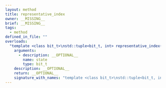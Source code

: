 ```yaml
---
layout: method
title: representative_index
owner: __MISSING__
brief: __MISSING__
tags:
  - method
defined_in_file: ""
overloads:
  "template <class bit_t>\nstd::tuple<bit_t, int> representative_index(bit_t) const":
    arguments:
      - description: __OPTIONAL__
        name: state
        type: bit_t
    description: __OPTIONAL__
    return: __OPTIONAL__
    signature_with_names: "template <class bit_t>\nstd::tuple<bit_t, int> representative_index(bit_t state) const"
---
```

